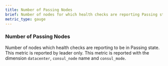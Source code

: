 ```yaml
---
title: Number of Passing Nodes
brief: Number of nodes for which health checks are reporting Passing state
metric_type: gauge
---
```

### Number of Passing Nodes
Number of nodes which health checks are reporting to be in Passing state. This metric is reported by leader only. This metric is reported with the dimension `datacenter`, `consul_node` name and `consul_mode`.